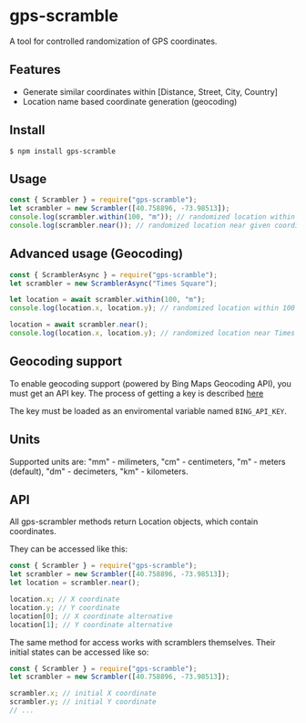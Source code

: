 # gps-scramble

A tool for controlled randomization of GPS coordinates.

## Features

- Generate similar coordinates within [Distance, Street, City, Country]
- Location name based coordinate generation (geocoding)

## Install

```console
$ npm install gps-scramble
```

## Usage

```js
const { Scrambler } = require("gps-scramble");
let scrambler = new Scrambler([40.758896, -73.98513]);
console.log(scrambler.within(100, "m")); // randomized location within 100 meters from given coordinates.
console.log(scrambler.near()); // randomized location near given coordinates.
```

## Advanced usage (Geocoding)

```js
const { ScramblerAsync } = require("gps-scramble");
let scrambler = new ScramblerAsync("Times Square");

let location = await scrambler.within(100, "m");
console.log(location.x, location.y); // randomized location within 100 meters from Times Square

location = await scrambler.near();
console.log(location.x, location.y); // randomized location near Times Square
```

## Geocoding support

To enable geocoding support (powered by Bing Maps Geocoding API), you must get an API key.
The process of getting a key is described [here](https://docs.microsoft.com/en-us/bingmaps/getting-started/bing-maps-dev-center-help/getting-a-bing-maps-key)

The key must be loaded as an enviromental variable named `BING_API_KEY`.

## Units

Supported units are: "mm" - milimeters, "cm" - centimeters, "m" - meters (default), "dm" - decimeters, "km" - kilometers.

## API

All gps-scrambler methods return Location objects, which contain coordinates.

They can be accessed like this:

```js
const { Scrambler } = require("gps-scramble");
let scrambler = new Scrambler([40.758896, -73.98513]);
let location = scrambler.near();

location.x; // X coordinate
location.y; // Y coordinate
location[0]; // X coordinate alternative
location[1]; // Y coordinate alternative
```

The same method for access works with scramblers themselves. Their initial states can be accessed like so:

```js
const { Scrambler } = require("gps-scramble");
let scrambler = new Scrambler([40.758896, -73.98513]);

scrambler.x; // initial X coordinate
scrambler.y; // initial Y coordinate
// ...
```
